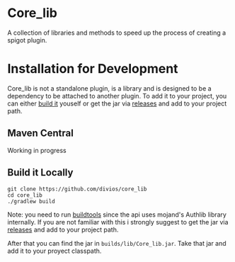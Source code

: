 # Core_lib

A collection of libraries and methods to speed up the process of creating a spigot plugin.

# Installation for Development

Core_lib is not a standalone plugin, is a library and is designed to be a dependency to be attached to another plugin. To add it to your project, you can either [build it](ttps://github.com/divios/core_lib#build-it-locally) youself or get the jar via [releases](https://github.com/divios/core_lib/releases) and add to your project path.

## Maven Central

Working in progress

## Build it Locally

```
git clone https://github.com/divios/core_lib
cd core_lib
./gradlew build
```

Note: you need to run [buildtools](https://www.spigotmc.org/wiki/buildtools/) since the api uses mojand's Authlib library internally. If you are not familiar with this i strongly suggest to get the jar via [releases](https://github.com/divios/core_lib/releases) and add to your project path.

After that you can find the jar in `builds/lib/Core_lib.jar`. Take that jar and add it to your proyect classpath.

